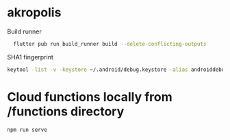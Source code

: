 # akropolis

Build runner
```bash
  flutter pub run build_runner build --delete-conflicting-outputs
```

SHA1 fingerprint
```bash
keytool -list -v -keystore ~/.android/debug.keystore -alias androiddebugkey -storepass android -keypass android
```

# Cloud functions locally from /functions directory
```bash
npm run serve
```